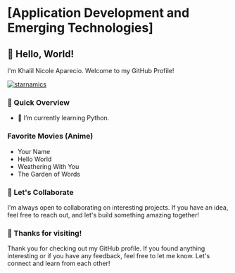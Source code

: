 # [Application Development and Emerging Technologies]

## 👋 Hello, World!

I'm Khalil Nicole Aparecio. Welcome to my GitHub Profile!
<p align="left"> <a href="https://github.com/ryo-ma/github-profile-trophy"><img src="https://github-profile-trophy.vercel.app/?username=Aparecio" alt="starnamics" /></a> </p>

### 🚀 Quick Overview
- 🌱 I’m currently learning Python.

### Favorite Movies (Anime)
- Your Name
- Hello World
- Weathering With You
- The Garden of Words
  
### 🤝 Let's Collaborate
I'm always open to collaborating on interesting projects. If you have an idea, feel free to reach out, and let's build something amazing together!

### 🎉 Thanks for visiting!
Thank you for checking out my GitHub profile. If you found anything interesting or if you have any feedback, feel free to let me know. Let's connect and learn from each other!

